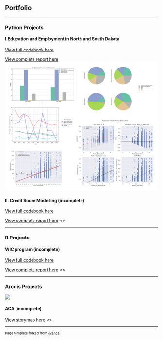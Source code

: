 ## Portfolio

---

### Python Projects
#### I.Education and Employment in North and South Dakota

[View full codebook here](https://colab.research.google.com/drive/1BvZ8xSWt_Q2aOr8qw_fBn3Cnp-LNrMdB?usp=sharing)

[View complete report here](https://drive.google.com/file/d/1JfCSZ5H3WMqUgXcg12AdcNHIQkF2ACTC/view?usp=sharing)
<img src="images/python_project_1.png?raw=true"/>

#### II. Credit Socre Modelling (incomplete)

[View full codebook here]()

[View complete report here]()
<>


---

### R Projects
#### WIC program (incomplete)

[View full codebook here]()

[View complete report here]()
<>


---

### Arcgis Projects

<img src="images/arcgis_projects_1.png?raw=true"/>

#### ACA (incomplete)

[View storymap here]()
<>


---
<p style="font-size:11px">Page template forked from <a href="https://github.com/evanca/quick-portfolio">evanca</a></p>
<!-- Remove above link if you don't want to attibute -->
